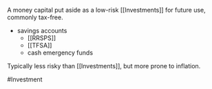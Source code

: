 A money capital put aside as a low-risk [[Investments]] for future use, commonly tax-free.
- savings accounts
	- [[RRSPS]]
	- [[TFSA]]
	- cash emergency funds

Typically less risky than [[Investments]], but more prone to inflation.

#Investment